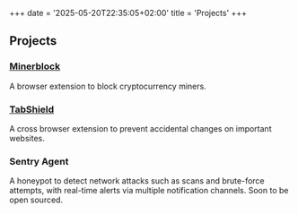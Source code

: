 +++
date = '2025-05-20T22:35:05+02:00'
title = 'Projects'
+++

## Projects

### [Minerblock](https://github.com/xd4rker/MinerBlock)

A browser extension to block cryptocurrency miners.

### [TabShield](https://github.com/xd4rker/TabShield)

A cross browser extension to prevent accidental changes on important websites.

### Sentry Agent

A honeypot to detect network attacks such as scans and brute-force attempts, with real-time alerts via multiple notification channels. Soon to be open sourced.
